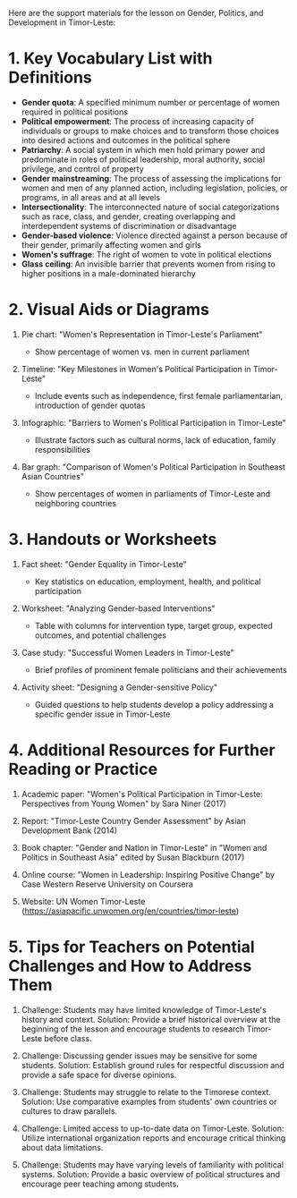 Here are the support materials for the lesson on Gender, Politics, and Development in Timor-Leste:

# 1. Key Vocabulary List with Definitions

- **Gender quota**: A specified minimum number or percentage of women required in political positions
- **Political empowerment**: The process of increasing capacity of individuals or groups to make choices and to transform those choices into desired actions and outcomes in the political sphere
- **Patriarchy**: A social system in which men hold primary power and predominate in roles of political leadership, moral authority, social privilege, and control of property
- **Gender mainstreaming**: The process of assessing the implications for women and men of any planned action, including legislation, policies, or programs, in all areas and at all levels
- **Intersectionality**: The interconnected nature of social categorizations such as race, class, and gender, creating overlapping and interdependent systems of discrimination or disadvantage
- **Gender-based violence**: Violence directed against a person because of their gender, primarily affecting women and girls
- **Women's suffrage**: The right of women to vote in political elections
- **Glass ceiling**: An invisible barrier that prevents women from rising to higher positions in a male-dominated hierarchy

# 2. Visual Aids or Diagrams

1. Pie chart: "Women's Representation in Timor-Leste's Parliament"
   - Show percentage of women vs. men in current parliament

2. Timeline: "Key Milestones in Women's Political Participation in Timor-Leste"
   - Include events such as independence, first female parliamentarian, introduction of gender quotas

3. Infographic: "Barriers to Women's Political Participation in Timor-Leste"
   - Illustrate factors such as cultural norms, lack of education, family responsibilities

4. Bar graph: "Comparison of Women's Political Participation in Southeast Asian Countries"
   - Show percentages of women in parliaments of Timor-Leste and neighboring countries

# 3. Handouts or Worksheets

1. Fact sheet: "Gender Equality in Timor-Leste"
   - Key statistics on education, employment, health, and political participation

2. Worksheet: "Analyzing Gender-based Interventions"
   - Table with columns for intervention type, target group, expected outcomes, and potential challenges

3. Case study: "Successful Women Leaders in Timor-Leste"
   - Brief profiles of prominent female politicians and their achievements

4. Activity sheet: "Designing a Gender-sensitive Policy"
   - Guided questions to help students develop a policy addressing a specific gender issue in Timor-Leste

# 4. Additional Resources for Further Reading or Practice

1. Academic paper: "Women's Political Participation in Timor-Leste: Perspectives from Young Women" by Sara Niner (2017)

2. Report: "Timor-Leste Country Gender Assessment" by Asian Development Bank (2014)

3. Book chapter: "Gender and Nation in Timor-Leste" in "Women and Politics in Southeast Asia" edited by Susan Blackburn (2017)

4. Online course: "Women in Leadership: Inspiring Positive Change" by Case Western Reserve University on Coursera

5. Website: UN Women Timor-Leste (https://asiapacific.unwomen.org/en/countries/timor-leste)

# 5. Tips for Teachers on Potential Challenges and How to Address Them

1. Challenge: Students may have limited knowledge of Timor-Leste's history and context.
   Solution: Provide a brief historical overview at the beginning of the lesson and encourage students to research Timor-Leste before class.

2. Challenge: Discussing gender issues may be sensitive for some students.
   Solution: Establish ground rules for respectful discussion and provide a safe space for diverse opinions.

3. Challenge: Students may struggle to relate to the Timorese context.
   Solution: Use comparative examples from students' own countries or cultures to draw parallels.

4. Challenge: Limited access to up-to-date data on Timor-Leste.
   Solution: Utilize international organization reports and encourage critical thinking about data limitations.

5. Challenge: Students may have varying levels of familiarity with political systems.
   Solution: Provide a basic overview of political structures and encourage peer teaching among students.